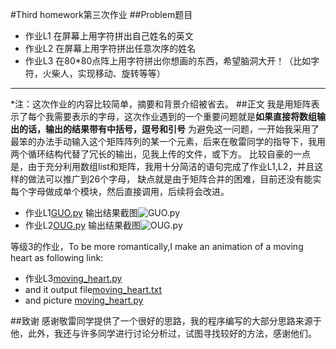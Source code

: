 #Third homework第三次作业
##Problem题目
- 作业L1 在屏幕上用字符拼出自己姓名的英文
- 作业L2 在屏幕上用字符拼出任意次序的姓名
- 作业L3 在80*80点阵上用字符拼出你想画的东西，希望脑洞大开！（比如字符，火柴人，实现移动、旋转等等）

------
*注：这次作业的内容比较简单，摘要和背景介绍被省去。
##正文
   我是用矩阵表示了每个我需要表示的字母，这次作业遇到的一个重要问题就是**如果直接将数组输出的话，输出的结果带有中括号，逗号和引号**
为避免这一问题，一开始我采用了最笨的办法手动输入这个矩阵阵列的某一个元素，后来在敬雷同学的指导下，我用两个循环结构代替了冗长的输出，见我上传的文件，或下方。
比较自豪的一点是，由于充分利用数组list和矩阵，我用十分简洁的语句完成了作业L1,L2，并且这样的做法可以推广到26个字母，
缺点就是由于矩阵合并的困难，目前还没有能实每个字母做成单个模块，然后直接调用，后续将会改进。
- 作业L1[GUO.py](https://github.com/guoxiaowhu/computationalphysics_N2013301020099/blob/master/GUO.py)
输出结果截图![GUO.py](https://raw.githubusercontent.com/guoxiaowhu/computationalphysics_N2013301020099/master/GUO.png)
- 作业L2[OUG.py](https://github.com/guoxiaowhu/computationalphysics_N2013301020099/blob/master/OUG.py)
输出结果截图![OUG.py](https://raw.githubusercontent.com/guoxiaowhu/computationalphysics_N2013301020099/master/OUG.png)

等级3的作业，To be more romantically,I make an animation of a moving heart as following link:
- 作业L3[moving_heart.py](https://github.com/guoxiaowhu/computationalphysics_N2013301020099/blob/master/moving_heart.py)
- and it output file[moving_heart.txt](https://github.com/guoxiaowhu/computationalphysics_N2013301020099/blob/master/moving_heart.txt)
- and picture [moving_heart.py](https://raw.githubusercontent.com/guoxiaowhu/computationalphysics_N2013301020099/master/moving_heart.png)

##致谢
感谢敬雷同学提供了一个很好的思路，我的程序编写的大部分思路来源于他，此外，我还与许多同学进行讨论分析过，试图寻找较好的方法，感谢他们。
